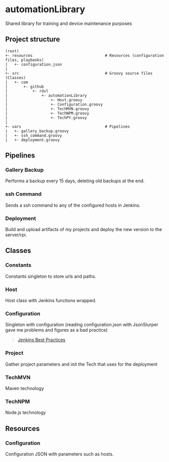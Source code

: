 # automationLibrary
Shared library for training and device maintenance purposes

## Project structure
~~~text
(root)
+- resources                                # Resources (configuration files, playbooks)
|   +- configuration.json
|
+- src                                      # Groovy source files (Classes)
|   +- com
|       +- github
|           +- rdvl
|               +- automationLibrary
|                   +- Host.groovy
|                   +- Configuration.groovy
|                   +- TechMVN.groovy
|                   +- TechNPM.groovy
|                   +- TechPY.groovy
|
+- vars                                     # Pipelines
|   +- gallery_backup.groovy
|   +- ssh_command.groovy
|   +- deployment.groovy
~~~

## Pipelines
### Gallery Backup
Performs a backup every 15 days, deleting old backups at the end.

### ssh Command
Sends a ssh command to any of the configured hosts in Jenkins.

### Deployment
Build and upload artifacts of my projects and deploy the new version to the server/rpi.

## Classes
### Constants
Constants singleton to store urls and paths.

### Host
Host class with Jenkins functions wrapped.

### Configuration
Singleton with configuration (reading configuration.json with JsonSlurper gave me problems and figures as a bad practice)
> [Jenkins Best Practices](https://www.jenkins.io/doc/book/pipeline/pipeline-best-practices/)

### Project
Gather project parameters and init the Tech that uses for the deployment

### TechMVN
Maven technology

### TechNPM
Node.js technology

## Resources
### Configuration
Configuration JSON with parameters such as hosts.

